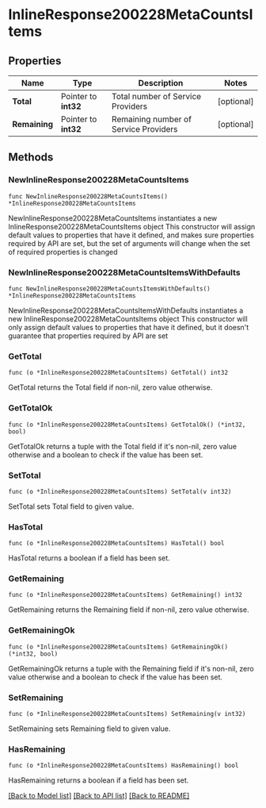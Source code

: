 # InlineResponse200228MetaCountsItems

## Properties

Name | Type | Description | Notes
------------ | ------------- | ------------- | -------------
**Total** | Pointer to **int32** | Total number of Service Providers | [optional] 
**Remaining** | Pointer to **int32** | Remaining number of Service Providers | [optional] 

## Methods

### NewInlineResponse200228MetaCountsItems

`func NewInlineResponse200228MetaCountsItems() *InlineResponse200228MetaCountsItems`

NewInlineResponse200228MetaCountsItems instantiates a new InlineResponse200228MetaCountsItems object
This constructor will assign default values to properties that have it defined,
and makes sure properties required by API are set, but the set of arguments
will change when the set of required properties is changed

### NewInlineResponse200228MetaCountsItemsWithDefaults

`func NewInlineResponse200228MetaCountsItemsWithDefaults() *InlineResponse200228MetaCountsItems`

NewInlineResponse200228MetaCountsItemsWithDefaults instantiates a new InlineResponse200228MetaCountsItems object
This constructor will only assign default values to properties that have it defined,
but it doesn't guarantee that properties required by API are set

### GetTotal

`func (o *InlineResponse200228MetaCountsItems) GetTotal() int32`

GetTotal returns the Total field if non-nil, zero value otherwise.

### GetTotalOk

`func (o *InlineResponse200228MetaCountsItems) GetTotalOk() (*int32, bool)`

GetTotalOk returns a tuple with the Total field if it's non-nil, zero value otherwise
and a boolean to check if the value has been set.

### SetTotal

`func (o *InlineResponse200228MetaCountsItems) SetTotal(v int32)`

SetTotal sets Total field to given value.

### HasTotal

`func (o *InlineResponse200228MetaCountsItems) HasTotal() bool`

HasTotal returns a boolean if a field has been set.

### GetRemaining

`func (o *InlineResponse200228MetaCountsItems) GetRemaining() int32`

GetRemaining returns the Remaining field if non-nil, zero value otherwise.

### GetRemainingOk

`func (o *InlineResponse200228MetaCountsItems) GetRemainingOk() (*int32, bool)`

GetRemainingOk returns a tuple with the Remaining field if it's non-nil, zero value otherwise
and a boolean to check if the value has been set.

### SetRemaining

`func (o *InlineResponse200228MetaCountsItems) SetRemaining(v int32)`

SetRemaining sets Remaining field to given value.

### HasRemaining

`func (o *InlineResponse200228MetaCountsItems) HasRemaining() bool`

HasRemaining returns a boolean if a field has been set.


[[Back to Model list]](../README.md#documentation-for-models) [[Back to API list]](../README.md#documentation-for-api-endpoints) [[Back to README]](../README.md)



